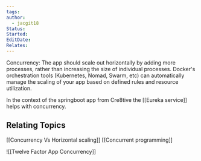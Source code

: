 ```yaml
---
tags: 
author:
  - jacgit18
Status: 
Started: 
EditDate: 
Relates:
---
```

Concurrency: The app should scale out horizontally by adding more processes, rather than increasing the size of individual processes. Docker's orchestration tools (Kubernetes, Nomad, Swarm, etc) can automatically manage the scaling of your app based on defined rules and resource utilization.

In the context of the springboot app from Cre8tive the [[Eureka service]] helps with concurrency.

## Relating Topics
[[Concurrency Vs Horizontal scaling]]
[[Concurrent programming]]


![[Twelve Factor App Concurrency]]